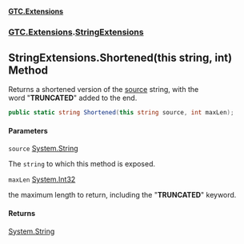 #### [GTC.Extensions](GTC.Extensions.md 'GTC.Extensions')
### [GTC.Extensions](GTC.Extensions.md#GTC.Extensions 'GTC.Extensions').[StringExtensions](GTC.Extensions.md#GTC.Extensions.StringExtensions 'GTC.Extensions.StringExtensions')

## StringExtensions.Shortened(this string, int) Method

Returns a shortened version of the [source](StringExtensions.Shortened(thisstring,int).md#GTC.Extensions.StringExtensions.Shortened(thisstring,int).source 'GTC.Extensions.StringExtensions.Shortened(this string, int).source') string, with the  
word "**TRUNCATED**" added to the end.

```csharp
public static string Shortened(this string source, int maxLen);
```
#### Parameters

<a name='GTC.Extensions.StringExtensions.Shortened(thisstring,int).source'></a>

`source` [System.String](https://docs.microsoft.com/en-us/dotnet/api/System.String 'System.String')

The `string` to which this method is exposed.

<a name='GTC.Extensions.StringExtensions.Shortened(thisstring,int).maxLen'></a>

`maxLen` [System.Int32](https://docs.microsoft.com/en-us/dotnet/api/System.Int32 'System.Int32')

the maximum length to return, including the "**TRUNCATED**" keyword.

#### Returns
[System.String](https://docs.microsoft.com/en-us/dotnet/api/System.String 'System.String')